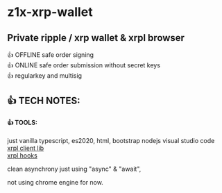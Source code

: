 # z1x-xrp-wallet
## Private ripple / xrp wallet & xrpl browser

👍 OFFLINE safe order signing<br/>
👍 ONLINE safe order submission without secret keys<br/>
👍 regularkey and multisig<br/>


## 👍 TECH NOTES:<br/>
#### 👍 TOOLS:<br/>
just vanilla typescript, es2020, html, bootstrap
nodejs
visual studio code<br/>
[xrpl client lib](https://xrpl.org/)<br/>
[xrpl hooks](http://hooks.xrpl.org)

clean asynchrony just using "async" & "await", <br/>

not using chrome engine for now.<br/>







